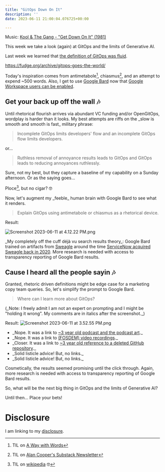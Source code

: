 ```yaml
---
title: "GitOps Down On It"
description: ''
date: 2023-06-11 21:00:04.076725+00:00

---
```


 

Music: [Kool & The Gang - "Get Down On It" (1981)](https://www.youtube.com/watch?v=qchPLaiKocI)

This week we take a look (again) at GitOps and the limits of Generative AI.

Last week we learned that [the definition of GitOps was fluid](https://fudge.org/archive/gitops-goes-the-world/).

https://fudge.org/archive/gitops-goes-the-world/

Today's inspiration comes from antimetabole[^ antimetabole], chiasmus[^chiasmus], and an attempt to expend ~500 words. Also, I get to use [Google Bard](https://bard.google.com) now that [Google Workspace users can be enabled](https://workspaceupdates.googleblog.com/2023/05/admin-control-for-bard-access.html).

## Get your back up off the wall 🎶

Until rhetorical flourish arrives via abundant VC funding and/or OpenGitOps, wordplay is harder than it looks. My best attempts are riffs on the \_slow is smooth and smooth is fast\_ military phrase:

> Incomplete GitOps limits developers' flow and an incomplete GitOps flow limits developers.

or...

> Ruthless removal of annoyance results leads to GitOps and GitOps leads to reducing annoyances ruthlessly.

Sure, not my best, but they capture a baseline of my capability on a Sunday afternoon. Or as the saying goes...

Ploce[^ploce], but no cigar? 🤓

Now, let's augment my \_feeble\_ human brain with Google Bard to see what it renders.

> Explain GitOps using antimetabole or chiasmus as a rhetorical device.

Result:

![Screenshot 2023-06-11 at 4.12.22 PM.png](https://buttondown.imgix.net/images/b4529f6e-91c8-486c-bc54-8b03b7328c70.png?w=960&fit=max) 

\_My completely off the cuff déjà vu search results theory\_: Google Bard trained on artifacts from [Sweagle](https://web.archive.org/web/20200817172318/https://www.sweagle.com/) around the time [ServiceNow acquired Sweagle back in 2020](https://www.servicenow.com/company/media/press-room/servicenow-to-acquire-sweagle.html). More research is needed with access to transparency reporting of Google Bard results.

## Cause I heard all the people sayin 🎶

Granted, rhetoric driven definitions might be edge case for a marketing copy team queries. So, let's simplify the prompt to Google Bard.

> Where can I learn more about GitOps?

(\_Note: I freely admit I am not an expert on prompting and I might be "holding it wrong". My comments are in italics after the screenshot.\_)

Result:
 ![Screenshot 2023-06-11 at 3.52.55 PM.png](https://buttondown.imgix.net/images/d38c6dc1-6df9-48d9-bae3-817560e99bca.png?w=960&fit=max) 

- \_Nope. It was a link to [~3 year old podcast and the podcast art](https://open.spotify.com/show/52ZbO0ZuUDrXqV8WyWgHMJ).\_
- \_Nope. It was a link to [(FOSDEM) video recordings](https://marcin.juszkiewicz.com.pl/download/tables/fosdem/videoyears.html).\_
- \_Closer. It was a link to [~3 year old reference to a deleted GitHub repository](https://web.archive.org/web/20201211021319/https://github.com/fluxcd/gitops-working-group).\_
- \_Solid listicle advice! But, no links.\_
- \_Solid listicle advice! But, no links.\_

Cosmetically, the results seemed promising until the click through. Again, more research is needed with access to transparency reporting of Google Bard results.

So, what will be the next big thing in GitOps and the limits of Generative AI?

Until then… Place your bets!

# Disclosure

I am linking to my [disclosure](https://jaycuthrell.com/disclosure/).

[^ antimetabole]: TIL on [A Way with Words](https://beta.prx.org/stories/475388)
[^chiasmus]: TIL on [Alan Cooper's Substack Newsletter](https://mralancooper.medium.com/antimetabole-1d95057c9658)
[^ploce]: TIL on [wikipedia](https://en.wikipedia.org/wiki/Ploce\_(figure\_of\_speech))
🤓